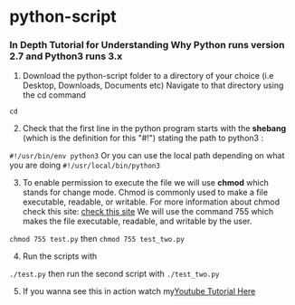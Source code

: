 # python-script

###  In Depth Tutorial for Understanding Why Python runs version 2.7 and Python3 runs 3.x




1. Download the python-script folder to a directory of your choice (i.e Desktop, Downloads, Documents etc)
   Navigate to that directory using the cd command

```cd```

2. Check that the first line in the python program starts with the **shebang** (which is the definition for this "#!") stating the path to python3 : 

```#!/usr/bin/env python3```  Or you can use the local path depending on what you are doing  ```#!/usr/local/bin/python3```



3. To enable permission to execute the file we will use **chmod** which stands for change mode.
    Chmod is commonly used to make a file executable, readable, or writable.
    For more information about chmod check this site: [check this site](https://www.computerhope.com/unix/uchmod.htm)
    We will use the command 755  which makes the file  executable, readable, and writable by the user.

```chmod 755 test.py``` then ```chmod 755 test_two.py```

4. Run the scripts with

```./test.py```   then run the second script with ```./test_two.py```  

5. If you wanna see this in action watch my[Youtube Tutorial Here](https://www.youtube.com/watch?v=Qm-vR3EShKo)
